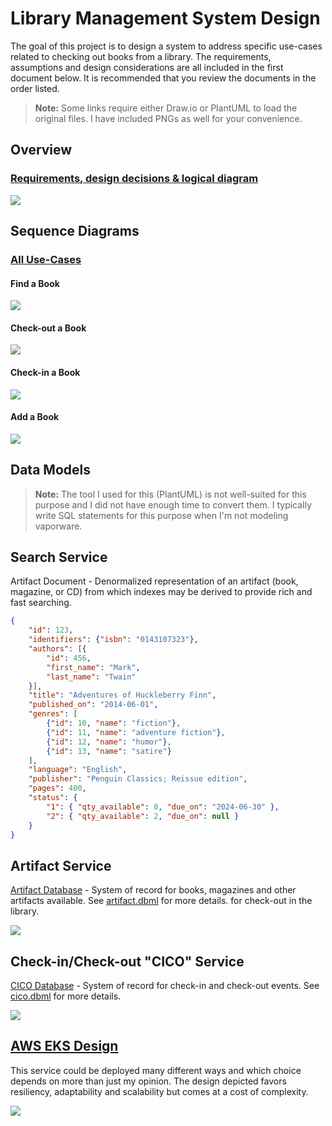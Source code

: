 # Library Management System Design

The goal of this project is to design a system to address specific use-cases related to checking 
out books from a library.  The requirements, assumptions and design considerations are all 
included in the first document below.  It is recommended that you review the documents in the 
order listed.

> **Note:** Some links require either Draw.io or PlantUML to load the original files.  I have 
> included PNGs as well for your convenience.

## Overview

### [Requirements, design decisions & logical diagram](./system/library.drawio)

![](./system/library.drawio.png)

## Sequence Diagrams

### [All Use-Cases](./sequence/useCases.puml)

#### Find a Book 

![](./sequence/useCases-Find_Artifacts.png)

#### Check-out a Book 

![](./sequence/useCases-Check_Out.png)

#### Check-in a Book 

![](./sequence/useCases-Check_In.png)

#### Add a Book 

![](./sequence/useCases-Add_a_Book.png)

## Data Models

> **Note:** The tool I used for this (PlantUML) is not well-suited for this purpose and I did not 
> have enough time to convert them. I typically write SQL statements for this purpose when I'm 
> not modeling vaporware.

## Search Service

Artifact Document - Denormalized representation of an artifact (book, magazine, or CD) from 
which indexes may be derived to provide rich and fast searching.

```json
{
    "id": 123,
    "identifiers": {"isbn": "0143107323"},
    "authors": [{
        "id": 456,
        "first_name": "Mark",
        "last_name": "Twain"
    }],
    "title": "Adventures of Huckleberry Finn",
    "published_on": "2014-06-01",
    "genres": [
        {"id": 10, "name": "fiction"},
        {"id": 11, "name": "adventure fiction"},
        {"id": 12, "name": "humor"},
        {"id": 13, "name": "satire"}
    ],
    "language": "English",
    "publisher": "Penguin Classics; Reissue edition",
    "pages": 400,
    "status": {
        "1": { "qty_available": 0, "due_on": "2024-06-30" },
        "2": { "qty_available": 2, "due_on": null }
    }
}
```

## Artifact Service

[Artifact Database](data/artifact.dbml) - System of record for books, magazines and other 
artifacts available. See [artifact.dbml](data/artifact.dbml) for more details.
for 
check-out in the library.

![](data/Artifact.svg)

## Check-in/Check-out "CICO" Service 

[CICO Database](data/CICO.dbml) - System of record for check-in and check-out events. See 
[cico.dbml](data/CICO.dbml) for more details.

![](data/CICO.svg)

## [AWS EKS Design](./system/eks.drawio)

This service could be deployed many different ways and which choice depends on more than just my 
opinion. The design depicted favors resiliency, adaptability and scalability but comes at a cost 
of complexity.

![](./system/eks.drawio.png)